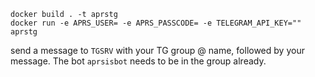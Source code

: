 ```
docker build . -t aprstg
docker run -e APRS_USER= -e APRS_PASSCODE= -e TELEGRAM_API_KEY="" aprstg
```

send a message to `TGSRV` with your TG group @ name, followed by your message. The bot `aprsisbot` needs to be in the group already.